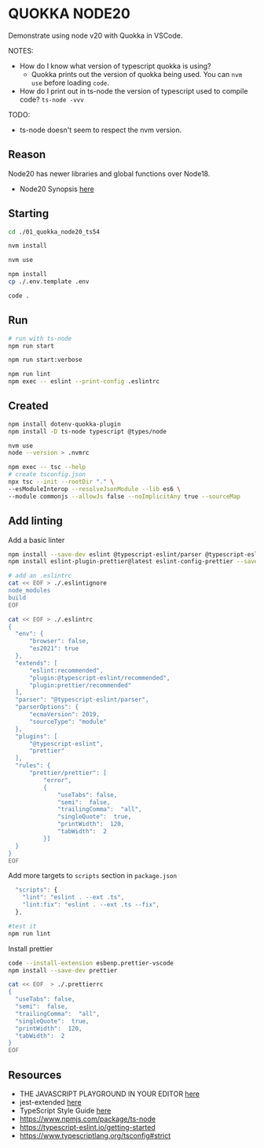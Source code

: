 # QUOKKA NODE20

Demonstrate using node v20 with Quokka in VSCode.

NOTES:

-   How do I know what version of typescript quokka is using?
    -   Quokka prints out the version of quokka being used. You can `nvm use` before loading `code`.
-   How do I print out in ts-node the version of typescript used to compile code? `ts-node -vvv`

TODO:

-   ts-node doesn't seem to respect the nvm version.

## Reason

Node20 has newer libraries and global functions over Node18.

-   Node20 Synopsis [here](https://nodejs.org/docs/latest-v20.x/api/synopsis.html)

## Starting

```sh
cd ./01_quokka_node20_ts54

nvm install

nvm use

npm install
cp ./.env.template .env

code .
```

## Run

```sh
# run with ts-node
npm run start

npm run start:verbose

npm run lint
npm exec -- eslint --print-config .eslintrc
```

## Created

```sh
npm install dotenv-quokka-plugin
npm install -D ts-node typescript @types/node

nvm use
node --version > .nvmrc

npm exec -- tsc --help
# create tsconfig.json
npx tsc --init --rootDir "." \
--esModuleInterop --resolveJsonModule --lib es6 \
--module commonjs --allowJs false --noImplicitAny true --sourceMap
```

## Add linting

Add a basic linter

```sh
npm install --save-dev eslint @typescript-eslint/parser @typescript-eslint/eslint-plugin
npm install eslint-plugin-prettier@latest eslint-config-prettier --save-dev

# add an .eslintrc
cat << EOF > ./.eslintignore
node_modules
build
EOF

cat << EOF > ./.eslintrc
{
  "env": {
      "browser": false,
      "es2021": true
  },
  "extends": [
      "eslint:recommended",
      "plugin:@typescript-eslint/recommended",
      "plugin:prettier/recommended"
  ],
  "parser": "@typescript-eslint/parser",
  "parserOptions": {
      "ecmaVersion": 2019,
      "sourceType": "module"
  },
  "plugins": [
      "@typescript-eslint",
      "prettier"
  ],
  "rules": {
      "prettier/prettier": [
          "error",
          {
              "useTabs": false,
              "semi":  false,
              "trailingComma":  "all",
              "singleQuote":  true,
              "printWidth":  120,
              "tabWidth":  2
          }]
  }
}
EOF
```

Add more targets to `scripts` section in `package.json`

```js
  "scripts": {
    "lint": "eslint . --ext .ts",
    "lint:fix": "eslint . --ext .ts --fix",
  },
```

```sh
#test it
npm run lint
```

Install prettier

```sh
code --install-extension esbenp.prettier-vscode
npm install --save-dev prettier

cat << EOF  > ./.prettierrc
{
  "useTabs": false,
  "semi":  false,
  "trailingComma":  "all",
  "singleQuote":  true,
  "printWidth":  120,
  "tabWidth":  2
}
EOF
```

## Resources

-   THE JAVASCRIPT PLAYGROUND IN YOUR EDITOR [here](https://quokkajs.com/)
-   jest-extended [here](https://jest-extended.jestcommunity.dev/docs/)
-   TypeScript Style Guide [here](https://mkosir.github.io/typescript-style-guide/)
-   https://www.npmjs.com/package/ts-node
-   https://typescript-eslint.io/getting-started
-   https://www.typescriptlang.org/tsconfig#strict
